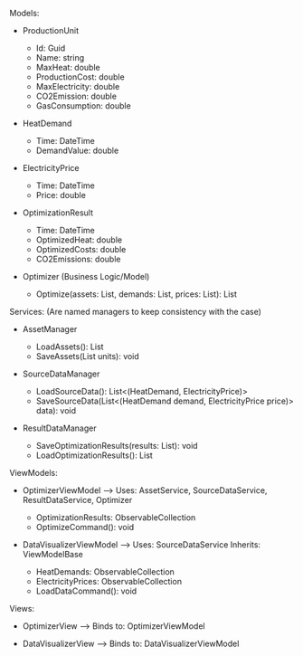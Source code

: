   Models:
- ProductionUnit
  + Id: Guid
  + Name: string
  + MaxHeat: double
  + ProductionCost: double
  + MaxElectricity: double
  + CO2Emission: double
  + GasConsumption: double

- HeatDemand
  + Time: DateTime
  + DemandValue: double

- ElectricityPrice
  + Time: DateTime
  + Price: double

- OptimizationResult
  + Time: DateTime
  + OptimizedHeat: double
  + OptimizedCosts: double
  + CO2Emissions: double

- Optimizer (Business Logic/Model)
  + Optimize(assets: List<ProductionUnit>, demands: List<HeatDemand>, prices: List<ElectricityPrice>): List<OptimizationResult>

Services: (Are named managers to keep consistency with the case)
- AssetManager
  + LoadAssets(): List<ProductionUnit>
  + SaveAssets(List<ProductionUnit> units): void

- SourceDataManager
  + LoadSourceData(): List<(HeatDemand, ElectricityPrice)>
  + SaveSourceData(List<(HeatDemand demand, ElectricityPrice price)> data): void

- ResultDataManager
  + SaveOptimizationResults(results: List<OptimizationResult>): void
  + LoadOptimizationResults(): List<OptimizationResult>

ViewModels:
- OptimizerViewModel
  --> Uses: AssetService, SourceDataService, ResultDataService, Optimizer
  + OptimizationResults: ObservableCollection<OptimizationResult>
  + OptimizeCommand(): void

- DataVisualizerViewModel
  --> Uses: SourceDataService
  Inherits: ViewModelBase
  + HeatDemands: ObservableCollection<HeatDemand>
  + ElectricityPrices: ObservableCollection<ElectricityPrice>
  + LoadDataCommand(): void

Views:
- OptimizerView
  --> Binds to: OptimizerViewModel

- DataVisualizerView
  --> Binds to: DataVisualizerViewModel